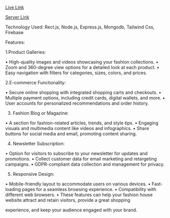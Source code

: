<a href="https://timely-mermaid-4283b5.netlify.app/">Live Link</a>

<a href="https://github.com/Taiful2740/Brand-Shop-server-side">Server Link</a>

Technology Used: Rect.js, Node.js, Express.js, Mongodb, Tailwind Css, Firebase

Features:

1.Product Galleries:

• High-quality images and videos showcasing your fashion collections.
• Zoom and 360-degree view options for a detailed look at each product.
• Easy navigation with filters for categories, sizes, colors, and prices.

2.E-commerce Functionality:

• Secure online shopping with integrated shopping carts and checkouts.
• Multiple payment options, including credit cards, digital wallets, and more.
• User accounts for personalized recommendations and order history.

3. Fashion Blog or Magazine:

• A section for fashion-related articles, trends, and style tips.
• Engaging visuals and multimedia content like videos and infographics.
• Share buttons for social media and email, promoting content sharing.

4. Newsletter Subscription:

• Option for visitors to subscribe to your newsletter for updates and promotions.
• Collect customer data for email marketing and retargeting campaigns.
• GDPR-compliant data collection and management for privacy.

5. Responsive Design:

• Mobile-friendly layout to accommodate users on various devices.
• Fast-loading pages for a seamless browsing experience.
• Compatibility with different web browsers.
• These features can help your fashion house website attract and retain visitors, provide a great shopping

experience, and keep your audience engaged with your brand.
